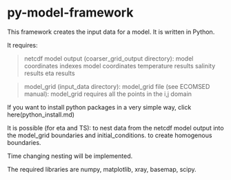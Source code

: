 # py-model-framework 
This framework creates the input data for a model.
It is written in Python.

It requires:
  >netcdf model output (coarser\_grid\_output directory):
      model coordinates indexes
      model coordinates
      temperature results
      salinity results
      eta results

  >model\_grid (input\_data directory):
      model\_grid file (see ECOMSED manual):
        model_grid requires all the points in the i,j domain 

If you want to install python packages in a very simple way, click here(python_install.md)

It is possible (for eta and TS):
  to nest data from the netcdf model output into the model\_grid boundaries and initial\_conditions.
  to create homogenous boundaries.

Time changing nesting will be implemented. 

The required libraries are numpy, matplotlib, xray, basemap, scipy. 



